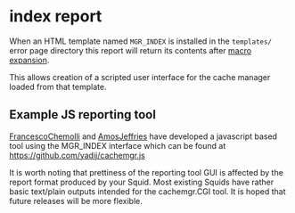 # index report

When an HTML template named `MGR_INDEX` is installed in the
`templates/` error page directory this report will return its contents
after [macro expansion](/Features/CustomErrors).

This allows creation of a scripted user interface for the cache manager
loaded from that template.

## Example JS reporting tool

[FrancescoChemolli](/FrancescoChemolli)
and
[AmosJeffries](/AmosJeffries)
have developed a javascript based tool using the MGR_INDEX interface
which can be found at <https://github.com/yadij/cachemgr.js>

It is worth noting that prettiness of the reporting tool GUI is affected
by the report format produced by your Squid. Most existing Squids have
rather basic text/plain outputs intended for the cachemgr.CGI tool. It
is hoped that future releases will be more flexible.

